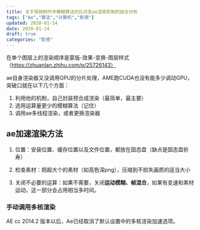 ```yaml
---
title: 关于视频制作中模糊算法的比对及ae渲染机制的结合分析
tags: ["Ae","算法","计算机","影視"]
updated: 2020-01-14
date: 2020-01-14
draft: true
categories: "影視"
---
```


在单个图层上的渲染顺序是蒙版-效果-变换-图层样式（https://zhuanlan.zhihu.com/p/25726143）

ae自身渲染器又没调用GPU的分片处理，AME跑CUDA也没有能多少调动GPU，突破口就在以下几个方面：

1. 利用他的机制，自己封装预合成渲染（最简单，最主要）
2. 选用运算量更少的模糊算法（记住）
3. 调用ae多线程渲染，或者更换渲染器


## ae加速渲染方法

1. 位置：安装位置、缓存位置以及文件位置，都放在固态盘（缺点是固态盘折寿）

2. 检查素材：把超大个的素材（如高色深png），压缩到不损失画质的适当大小

3. 关闭不必要的运算：如果不需要，关闭**运动模糊、帧混合**，如果有变速和素材运动，这一部分会占用相当多时间。

### 手动调用多核渲染

AE cc 2014.2 版本以后，Ae已经取消了默认设置中的多核渲染加速选项。
